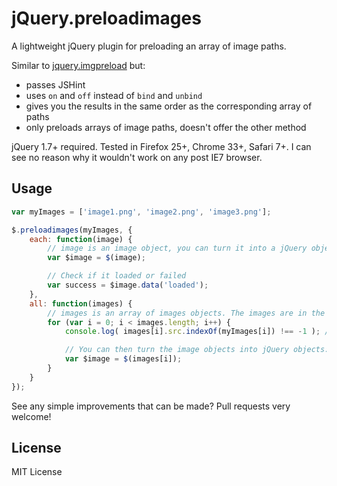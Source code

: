 jQuery.preloadimages
====================

A lightweight jQuery plugin for preloading an array of image paths.

Similar to [jquery.imgpreload](https://github.com/farinspace/jquery.imgpreload) but:
* passes JSHint
* uses `on` and `off` instead of `bind` and `unbind`
* gives you the results in the same order as the corresponding array of paths
* only preloads arrays of image paths, doesn't offer the other method

jQuery 1.7+ required.
Tested in Firefox 25+, Chrome 33+, Safari 7+. I can see no reason why it wouldn't work on any post IE7 browser.

## Usage

```javascript
var myImages = ['image1.png', 'image2.png', 'image3.png'];

$.preloadimages(myImages, {
    each: function(image) {
        // image is an image object, you can turn it into a jQuery object like this:
        var $image = $(image);

        // Check if it loaded or failed
        var success = $image.data('loaded');
    },
    all: function(images) {
        // images is an array of images objects. The images are in the same order as the corresponding URL's you passed in.
        for (var i = 0; i < images.length; i++) {
            console.log( images[i].src.indexOf(myImages[i]) !== -1 ); // always true

            // You can then turn the image objects into jQuery objects:
            var $image = $(images[i]);
        }
    }
});
```

See any simple improvements that can be made? Pull requests very welcome!

## License

MIT License